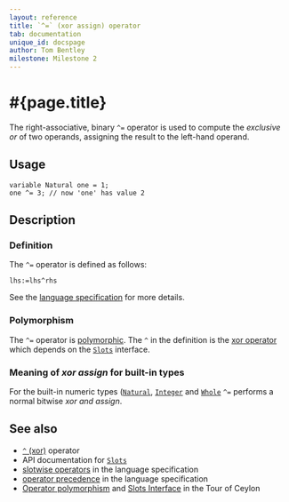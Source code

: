 ```yaml
---
layout: reference
title: `^=` (xor assign) operator
tab: documentation
unique_id: docspage
author: Tom Bentley
milestone: Milestone 2
---
```


# #{page.title}

The right-associative, binary `^=` operator is used to compute the 
*exclusive or* of two operands, assigning the result to the left-hand 
operand.

## Usage 

    variable Natural one = 1;
    one ^= 3; // now 'one' has value 2

## Description

### Definition

The `^=` operator is defined as follows:

    lhs:=lhs^rhs

See the [language specification](#{site.urls.spec}#slotwise) for 
more details.

### Polymorphism

The `^=` operator is [polymorphic](/documentation/reference/operator/operator-polymorphism). 
The `^` in the definition is the [xor operator](../xor) which depends on the 
[`Slots`](#{site.urls.apidoc}/ceylon/language/interface_Slots.html) interface.

### Meaning of *xor assign* for built-in types

For the built-in numeric types ([`Natural`](#{site.urls.apidoc}/ceylon/language/class_Natural.html), 
[`Integer`](#{site.urls.apidoc}/ceylon/language/class_Integer.html) and
[`Whole`](#{site.urls.apidoc}/ceylon/language/class_Whole.html) 
`^=` performs a normal bitwise *xor and assign*. 

## See also

* [`^` (xor)](../xor) operator
* API documentation for [`Slots`](#{site.urls.apidoc}/ceylon/language/interface_Slots.html)
* [slotwise operators](#{site.urls.spec}#slotwise) in the 
  language specification
* [operator precedence](#{site.urls.spec}#operatorprecedence) in the 
  language specification
* [Operator polymorphism](/documentation/tour/language-module/#operator_polymorphism) 
  and 
  [Slots Interface](/documentation/tour/language-module/#the_slots_interface) 
  in the Tour of Ceylon

